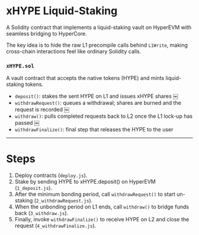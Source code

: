 # xHYPE Liquid-Staking

A Solidity contract that implements a liquid-staking vault on HyperEVM with seamless bridging to HyperCore.

The key idea is to hide the raw L1 precompile calls behind `L1Write`, making cross-chain interactions feel like ordinary Solidity calls.

### `xHYPE.sol`

A vault contract that accepts the native tokens (HYPE) and mints liquid-staking tokens.
- `deposit()`: stakes the sent HYPE on L1 and issues xHYPE shares  ￼
- `withdrawRequest()`: queues a withdrawal; shares are burned and the request is recorded  ￼
- `withdraw()`: pulls completed requests back to L2 once the L1 lock-up has passed  ￼
- `withdrawFinalize()`: final step that releases the HYPE to the user

---

# Steps

1. Deploy contracts (`deploy.js`).
2. Stake by sending HYPE to xHYPE.deposit() on HyperEVM (`1_deposit.js`).
3. After the minimum bonding period, call `withdrawRequest()` to start un-staking (`2_withdrawRequest.js`).
4. When the unbonding period on L1 ends, call `withdraw()` to bridge funds back (`3_withdraw.js`).
5. Finally, invoke `withdrawFinalize()` to receive HYPE on L2 and close the request (`4_withdrawFinalize.js`).
